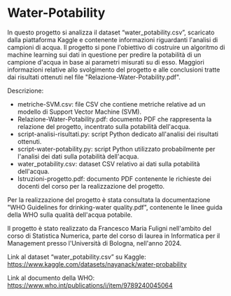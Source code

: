 # Water-Potability

In questo progetto si analizza il dataset “water_potability.csv”, scaricato dalla piattaforma Kaggle e contenente informazioni riguardanti l'analisi di campioni di acqua.
Il progetto si pone l'obiettivo di costruire un algoritmo di machine learning sui dati in questione per predire la potabilità di un campione d'acqua in base ai parametri misurati su di esso. Maggiori informazioni relative allo svolgimento del progetto e alle conclusioni tratte dai risultati ottenuti nel file "Relazione-Water-Potability.pdf".

Descrizione:
- metriche-SVM.csv: file CSV che contiene metriche relative ad un modello di Support Vector Machine (SVM).
- Relazione-Water-Potability.pdf: documento PDF che rappresenta la relazione del progetto, incentrato sulla potabilità dell'acqua.
- script-analisi-risultati.py: script Python dedicato all'analisi dei risultati ottenuti.
- script-water-potability.py: script Python utilizzato probabilmente per l'analisi dei dati sulla potabilità dell'acqua.
- water_potability.csv: dataset CSV relativo ai dati sulla potabilità dell'acqua.
- Istruzioni-progetto.pdf: documento PDF contenente le richieste dei docenti del corso per la realizzazione del progetto.

Per la realizzazione del progetto è stata consultata la documentazione "WHO Guidelines for drinking-water quality.pdf", contenente le linee guida della WHO sulla qualità dell'acqua potabile.

Il progetto è stato realizzato da Francesco Maria Fuligni nell'ambito del corso di Statistica Numerica, parte del corso di laurea in Informatica per il Management presso l'Università di Bologna, nell'anno 2024.

Link al dataset “water_potability.csv” su Kaggle: https://www.kaggle.com/datasets/nayanack/water-probability

Link al documento della WHO: https://www.who.int/publications/i/item/9789240045064
